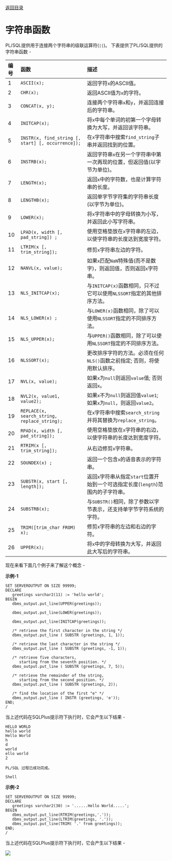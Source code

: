 [返回目录](/README.md)

# 字符串函数

PL/SQL提供用于连接两个字符串的级联运算符\(`||`\)。 下表提供了PL/SQL提供的字符串函数 -

| 编号 | 函数 | 描述 |
| :--- | :--- | :--- |
| 1 | `ASCII(x);` | 返回字符`x`的ASCII值。 |
| 2 | `CHR(x);` | 返回ASCII值为`x`的字符。 |
| 3 | `CONCAT(x, y);` | 连接两个字符串`x`和`y`，并返回连接后的字符串。 |
| 4 | `INITCAP(x);` | 将`x`中每个单词的初第一个字母转换为大写，并返回该字符串。 |
| 5 | `INSTR(x, find_string [, start] [, occurrence]);` | 在`x`字符串中搜索`find_string`子串并返回找到的位置。 |
| 6 | `INSTRB(x);` | 返回字符串`x`在另一个字符串中第一次再现的位置，但返回值\(以字节为单位\)。 |
| 7 | `LENGTH(x);` | 返回`x`中的字符数，也是计算字符串的长度。 |
| 8 | `LENGTHB(x);` | 返回单字节字符集的字符串长度\(以字节为单位\)。 |
| 9 | `LOWER(x);` | 将`x`字符串中的字母转换为小写，并返回此小写字符串。 |
| 10 | `LPAD(x, width [, pad_string]) ;` | 使用空格垫放在`x`字符串的左边，以使字符串的长度达到宽度字符。 |
| 11 | `LTRIM(x [, trim_string]);` | 修剪`x`字符串左边的字符。 |
| 12 | `NANVL(x, value);` | 如果`x`匹配`NaN`特殊值\(而不是数字\)，则返回值，否则返回`x`字符串。 |
| 13 | `NLS_INITCAP(x);` | 与`INITCAP(x)`函数相同，只不过它可以使用`NLSSORT`指定的其他排序方法。 |
| 14 | `NLS_LOWER(x) ;` | 与`LOWER(x)`函数相同，除了可以使用`NLSSORT`指定的不同排序方法。 |
| 15 | `NLS_UPPER(x);` | 与`UPPER()`函数相同，除了可以使用`NLSSORT`指定的不同排序方法。 |
| 16 | `NLSSORT(x);` | 更改排序字符的方法。必须在任何`NLS()`函数之前指定; 否则，将使用默认排序。 |
| 17 | `NVL(x, value);` | 如果`x`为`null`则返回`value`值; 否则返回`x`。 |
| 18 | `NVL2(x, value1, value2);` | 如果`x`不为`null`则返回值`value1`; 如果`x`为`null`，则返回`value2`。 |
| 19 | `REPLACE(x, search_string, replace_string);` | 在`x`字符串中搜索`search_string`并将其替换为`replace_string`。 |
| 20 | `RPAD(x, width [, pad_string]);` | 使用空格垫放在`x`字符串的右边，以使字符串的长度达到宽度字符。 |
| 21 | `RTRIM(x [, trim_string]);` | 从右边修剪`x`字符串。 |
| 22 | `SOUNDEX(x) ;` | 返回一个包含`x`的语音表示的字符串。 |
| 23 | `SUBSTR(x, start [, length]);` | 返回`x`字符串从指定`start`位置开始到一个可选指定长度\(`length`\)范围内的子字符串。 |
| 24 | `SUBSTRB(x);` | 与`SUBSTR()`相同，除了参数以字节表示，还支持单字节字符系统的字符。 |
| 25 | `TRIM([trim_char FROM) x);` | 修剪`x`字符串的左边和右边的字符。 |
| 26 | `UPPER(x);` | 将`x`中的字母转换为大写，并返回此大写后的字符串。 |

现在来看下面几个例子来了解这个概念 -

**示例-1**

```
SET SERVEROUTPUT ON SIZE 99999;
DECLARE 
   greetings varchar2(11) := 'hello world'; 
BEGIN 
   dbms_output.put_line(UPPER(greetings)); 

   dbms_output.put_line(LOWER(greetings)); 

   dbms_output.put_line(INITCAP(greetings)); 

   /* retrieve the first character in the string */ 
   dbms_output.put_line ( SUBSTR (greetings, 1, 1)); 

   /* retrieve the last character in the string */ 
   dbms_output.put_line ( SUBSTR (greetings, -1, 1)); 

   /* retrieve five characters,  
      starting from the seventh position. */ 
   dbms_output.put_line ( SUBSTR (greetings, 7, 5)); 

   /* retrieve the remainder of the string, 
      starting from the second position. */ 
   dbms_output.put_line ( SUBSTR (greetings, 2)); 

   /* find the location of the first "e" */ 
   dbms_output.put_line ( INSTR (greetings, 'e')); 
END; 
/
```

当上述代码在SQLPlus提示符下执行时，它会产生以下结果 -

```
HELLO WORLD
hello world
Hello World
h
d
world
ello world
2

PL/SQL 过程已成功完成。

Shell
```

**示例-2**

```
SET SERVEROUTPUT ON SIZE 99999;
DECLARE 
   greetings varchar2(30) := '......Hello World.....'; 
BEGIN 
   dbms_output.put_line(RTRIM(greetings,'.')); 
   dbms_output.put_line(LTRIM(greetings, '.')); 
   dbms_output.put_line(TRIM( '.' from greetings)); 
END; 
/
```

当上述代码在SQLPlus提示符下执行时，它会产生以下结果 -

![](/assets/import39.png)

